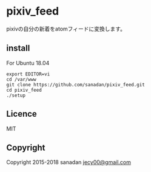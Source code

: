 # pixiv_feed
pixivの自分の新着をatomフィードに変換します。

## install
For Ubuntu 18.04

```
export EDITOR=vi
cd /var/www
git clone https://github.com/sanadan/pixiv_feed.git
cd pixiv_feed
./setup
```

## Licence
MIT

## Copyright
Copyright 2015-2018 sanadan <jecy00@gmail.com>

